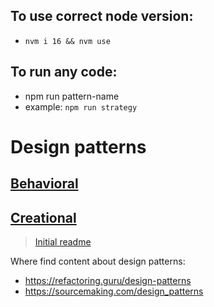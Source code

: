## To use correct node version:
- `nvm i 16 && nvm use`

## To run any code:
- npm run pattern-name
- example: `npm run strategy`

# Design patterns

## [Behavioral](./behavioral/readme.md)
## [Creational](./creational/readme.md)
<!-- ## [Structural](./structural/readme.md) -->

> [Initial readme](./../readme.md)

Where find content about design patterns:
- https://refactoring.guru/design-patterns
- https://sourcemaking.com/design_patterns